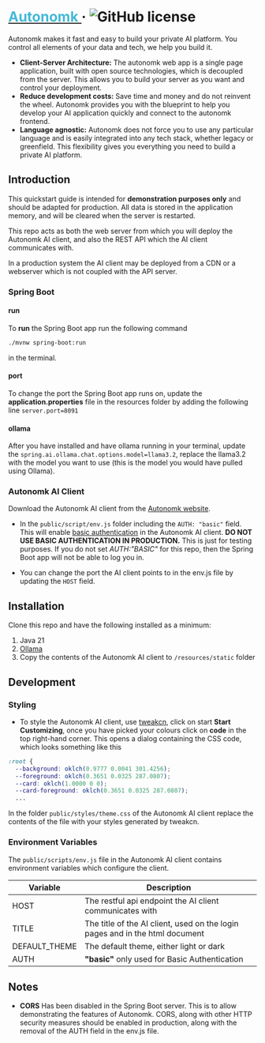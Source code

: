 <style>
r { color: #45B9D7 }
</style>

# [<r>Autonomk </r>](https://autonomk.com/) &middot; ![GitHub license](https://img.shields.io/badge/license-apache-blue.svg)

Autonomk makes it fast and easy to build your private AI platform. You control all elements of your data and tech, we help you build it.

* **Client-Server Architecture:** The autonomk web app is a single page application, built with open source technologies, which is decoupled from the server. This allows you to build your server as you want and control your deployment.
* **Reduce development costs:** Save time and money and do not reinvent the wheel. Autonomk provides you with the blueprint to help you develop your AI application quickly and connect to the autonomk frontend.
* **Language agnostic:** Autonomk does not force you to use any particular language and is easily integrated into any tech stack, whether legacy or greenfield. This flexibility gives you everything you need to build a private AI platform.


## Introduction
This quickstart guide is intended for **demonstration purposes only** and should be adapted for production. All data is stored in the application memory, and will be cleared when the server is restarted.

This repo acts as both the web server from which you will deploy the Autonomk AI client, and also the REST API which the AI client communicates with.

In a production system the AI client may be deployed from a CDN or a webserver which is not coupled with the API server.

### Spring Boot

#### run
To **run** the Spring Boot app run the following command
```bash 
./mvnw spring-boot:run
``` 
in the terminal.

#### port
To change the port the Spring Boot app runs on, update the **application.properties** file in the resources folder by adding the following line `server.port=8091`
#### ollama
After you have installed and have ollama running in your terminal, update the `spring.ai.ollama.chat.options.model=llama3.2`, replace the llama3.2 with the model you want to use (this is the model you would have pulled using Ollama).

### Autonomk AI Client
Download the Autonomk AI client from the [Autonomk website](https://autonomk.com/). 

* In the `public/script/env.js` folder including the `AUTH: "basic"` field. This will enable [basic authentication](https://developer.mozilla.org/en-US/docs/Web/HTTP/Guides/Authentication) in the Autonomk AI client. **DO NOT USE BASIC AUTHENTICATION IN PRODUCTION.** This is just for testing purposes. If you do not set *AUTH:"BASIC"* for this repo, then the Spring Boot app will not be able to log you in.

* You can change the port the AI client points to in the env.js file by updating the `HOST` field.

## Installation
Clone this repo and have the following installed as a minimum:
1. Java 21
2. [Ollama](https://ollama.com/)
3. Copy the contents of the Autonomk AI client to `/resources/static` folder

## Development
### Styling
* To style the Autonomk AI client, use [tweakcn](https://tweakcn.com/), click on start **Start Customizing**, once you have picked your colours click on **code** in the top right-hand corner. This opens a dialog containing the CSS code, which looks something like this
```css
:root {
  --background: oklch(0.9777 0.0041 301.4256);
  --foreground: oklch(0.3651 0.0325 287.0807);
  --card: oklch(1.0000 0 0);
  --card-foreground: oklch(0.3651 0.0325 287.0807);
  ...
```
In the folder `public/styles/theme.css` of the Autonomk AI client replace the contents of the file with your styles generated by tweakcn.

### Environment Variables
The `public/scripts/env.js` file in the Autonomk AI client contains environment variables which configure the client.

| **Variable** | **Description** |
| --- | --- |
|HOST | The restful api endpoint the AI client communicates with
|TITLE | The title of the AI client, used on the login pages and in the html document
|DEFAULT_THEME| The default theme, either light or dark
|AUTH | **"basic"** only used for Basic Authentication 

## Notes

* **CORS** Has been disabled in the Spring Boot server. This is to allow demonstrating the features of Autonomk. CORS, along with other HTTP security measures should be enabled in production, along with the removal of the AUTH field in the env.js file.



 
